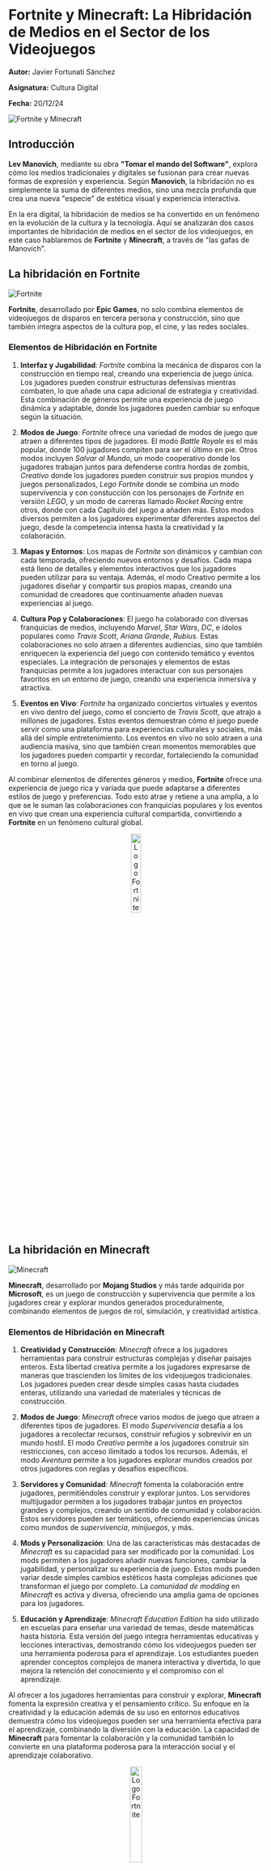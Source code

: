 #  Fortnite y Minecraft: La Hibridación de Medios en el Sector de los Videojuegos

**Autor:** Javier Fortunati Sánchez

**Asignatura:** Cultura Digital

**Fecha:** 20/12/24

![Fortnite y Minecraft](https://static1.srcdn.com/wordpress/wp-content/uploads/2019/12/Fortnite-Minecraft-Cover.jpg)

## Introducción
**Lev Manovich**, mediante su obra **"Tomar el mando del Software"**, explora cómo los medios tradicionales y digitales se fusionan para crear nuevas formas de expresión y experiencia. Según **Manovich**, la hibridación no es simplemente la suma de diferentes medios, sino una mezcla profunda que crea una nueva "especie" de estética visual y experiencia interactiva.

En la era digital, la hibridación de medios se ha convertido en un fenómeno en la evolución de la cultura y la tecnología. Aquí se analizarán dos casos importantes de hibridación de medios en el sector de los videojuegos, en este caso hablaremos de **Fortnite** y **Minecraft**, a través de "las gafas de Manovich".

## La hibridación en Fortnite

![Fortnite](https://www.nintendo.com/eu/media/images/10_share_images/games_15/nintendo_switch_download_software_1/2x1_NSwitchDS_Fortnite.jpg)

**Fortnite**, desarrollado por **Epic Games**, no solo combina elementos de videojuegos de disparos en tercera persona y construcción, sino que también integra aspectos de la cultura pop, el cine, y las redes sociales.

### Elementos de Hibridación en Fortnite

1. **Interfaz y Jugabilidad**: *Fortnite* combina la mecánica de disparos con la construcción en tiempo real, creando una experiencia de juego única. Los jugadores pueden construir estructuras defensivas mientras combaten, lo que añade una capa adicional de estrategia y creatividad. Esta combinación de géneros permite una experiencia de juego dinámica y adaptable, donde los jugadores pueden cambiar su enfoque según la situación.

2. **Modos de Juego**: *Fortnite* ofrece una variedad de modos de juego que atraen a diferentes tipos de jugadores. El modo *Battle Royale* es el más popular, donde 100 jugadores compiten para ser el último en pie. Otros modos incluyen *Salvar al Mundo*, un modo cooperativo donde los jugadores trabajan juntos para defenderse contra hordas de zombis, *Creativo* donde los jugadores pueden construir sus propios mundos y juegos personalizados, *Lego Fortnite* donde se combina un modo supervivencia y con constucción con los personajes de *Fortnite* en versión *LEGO*, y un modo de carreras llamado *Rocket Racing* entre otros, donde con cada Capítulo del juego a añaden más. Estos modos diversos permiten a los jugadores experimentar diferentes aspectos del juego, desde la competencia intensa hasta la creatividad y la colaboración.

3. **Mapas y Entornos**: Los mapas de *Fortnite* son dinámicos y cambian con cada temporada, ofreciendo nuevos entornos y desafíos. Cada mapa está lleno de detalles y elementos interactivos que los jugadores pueden utilizar para su ventaja. Además, el modo Creativo permite a los jugadores diseñar y compartir sus propios mapas, creando una comunidad de creadores que continuamente añaden nuevas experiencias al juego.

4. **Cultura Pop y Colaboraciones**: El juego ha colaborado con diversas franquicias de medios, incluyendo *Marvel*, *Star Wars*, *DC*, e ídolos populares como *Travis Scott*, *Ariana Grande*, *Rubius*. Estas colaboraciones no solo atraen a diferentes audiencias, sino que también enriquecen la experiencia del juego con contenido temático y eventos especiales. La integración de personajes y elementos de estas franquicias permite a los jugadores interactuar con sus personajes favoritos en un entorno de juego, creando una experiencia inmersiva y atractiva.

5. **Eventos en Vivo**: *Fortnite* ha organizado conciertos virtuales y eventos en vivo dentro del juego, como el concierto de *Travis Scott*, que atrajo a millones de jugadores. Estos eventos demuestran cómo el juego puede servir como una plataforma para experiencias culturales y sociales, más allá del simple entretenimiento. Los eventos en vivo no solo atraen a una audiencia masiva, sino que también crean momentos memorables que los jugadores pueden compartir y recordar, fortaleciendo la comunidad en torno al juego.

Al combinar elementos de diferentes géneros y medios, **Fortnite** ofrece una experiencia de juego rica y variada que puede adaptarse a diferentes estilos de juego y preferencias. Todo esto atrae y retiene a una amplia, a lo que se le suman las colaboraciones con franquicias populares y los eventos en vivo que crean una experiencia cultural compartida, convirtiendo a **Fortnite** en un fenómeno cultural global.

<p style= "text-align: center;"><img src="https://upload.wikimedia.org/wikipedia/commons/7/7c/Fortnite_F_lettermark_logo.png" alt= "Logo Fortnite"  style="width:20%; height:20%;">

## La hibridación en Minecraft
![Minecraft](https://www.nintendo.com/eu/media/images/10_share_images/games_15/nintendo_switch_4/2x1_NSwitch_Minecraft_image1280w.jpg)

**Minecraft**, desarrollado por **Mojang Studios** y más tarde adquirida por **Microsoft**, es un juego de construcción y supervivencia que permite a los jugadores crear y explorar mundos generados proceduralmente, combinando elementos de juegos de rol, simulación, y creatividad artística.

### Elementos de Hibridación en Minecraft

1. **Creatividad y Construcción**: *Minecraft* ofrece a los jugadores herramientas para construir estructuras complejas y diseñar paisajes enteros. Esta libertad creativa permite a los jugadores expresarse de maneras que trascienden los límites de los videojuegos tradicionales. Los jugadores pueden crear desde simples casas hasta ciudades enteras, utilizando una variedad de materiales y técnicas de construcción.

2. **Modos de Juego**: *Minecraft* ofrece varios modos de juego que atraen a diferentes tipos de jugadores. El modo *Supervivencia* desafía a los jugadores a recolectar recursos, construir refugios y sobrevivir en un mundo hostil. El modo *Creativo* permite a los jugadores construir sin restricciones, con acceso ilimitado a todos los recursos. Además, el modo *Aventura* permite a los jugadores explorar mundos creados por otros jugadores con reglas y desafíos específicos.

3. **Servidores y Comunidad**: *Minecraft* fomenta la colaboración entre jugadores, permitiéndoles construir y explorar juntos. Los servidores multijugador permiten a los jugadores trabajar juntos en proyectos grandes y complejos, creando un sentido de comunidad y colaboración. Estos servidores pueden ser temáticos, ofreciendo experiencias únicas como mundos de *supervivencia*, *minijuegos*, y más.

4. **Mods y Personalización**: Una de las características más destacadas de *Minecraft* es su capacidad para ser modificado por la comunidad. Los mods permiten a los jugadores añadir nuevas funciones, cambiar la jugabilidad, y personalizar su experiencia de juego. Estos mods pueden variar desde simples cambios estéticos hasta complejas adiciones que transforman el juego por completo. La *comunidad de modding* en *Minecraft* es activa y diversa, ofreciendo una amplia gama de opciones para los jugadores.

5. **Educación y Aprendizaje**: *Minecraft Education Edition* ha sido utilizado en escuelas para enseñar una variedad de temas, desde matemáticas hasta historia. Esta versión del juego integra herramientas educativas y lecciones interactivas, demostrando cómo los videojuegos pueden ser una herramienta poderosa para el aprendizaje. Los estudiantes pueden aprender conceptos complejos de manera interactiva y divertida, lo que mejora la retención del conocimiento y el compromiso con el aprendizaje.

Al ofrecer a los jugadores herramientas para construir y explorar, **Minecraft** fomenta la expresión creativa y el pensamiento crítico. Su enfoque en la creatividad y la educación además de su uso en entornos educativos demuestra cómo los videojuegos pueden ser una herramienta efectiva para el aprendizaje, combinando la diversión con la educación. La capacidad de **Minecraft** para fomentar la colaboración y la comunidad también lo convierte en una plataforma poderosa para la interacción social y el aprendizaje colaborativo.

<p style= "text-align: center;"><img src="https://i.pinimg.com/222x/82/b2/1f/82b21fe6d9166c673eed585a5fc38ef5.jpg" alt= "Logo Fortnite"  style="width:22%; height:22%;">

## Conclusión

Tanto **Fortnite** como **Minecraft** representan ejemplos contemporáneos de hibridación de medios, tal como lo describe **Lev Manovich**. Estos juegos no solo combinan diferentes elementos de medios tradicionales y digitales, sino que también crean nuevas formas de interacción y experiencia que trascienden las fronteras de los medios individuales. A través de la hibridación, estos juegos no solo entretienen, sino que también educan, conectan y enriquecen la cultura digital.

![Minecraft&Fortnite](https://cdn-0001.qstv.on.epicgames.com/rYzDBKUbJJCwEOSbJY/image/landscape_comp.jpeg)
## Bibliografía y Referencias

Estas son las fuentes de información y de referencia que he usado para este ensayo:

- Manovich, Lev. (2013). El Software toma el mando. Editorial UOC.
- GitHub - mgea/PEC3_Manovich_Reloaded.
- Fortnite - Epic Games.
- Minecraft - Mojang Studios.
- Multimedia UOC - Remediación, multimedia e hibridación de los medios.
- Academia.edu - Ensayo situacional no lineal Fortnite v | Carolina Di Palma.
- Espinof - 'Minecraft' quiere hacerse realidad: llegará a parques temáticos de todo el mundo.

----

Todas las imágenes de este *GitHub* han sido utilizadas para complementar la información de una manera visualmente más llamativa y para un uso académico, los enlaces a estas se pueden encontrar en el código de este .md, y los derechos de dichas imágenes pertenecen a sus respectivos creadores.#  Fortnite y Minecraft: La Hibridación de Medios en el Sector de los Videojuegos

**Autor:** Javier Fortunati Sánchez

**Asignatura:** Cultura Digital

**Fecha:** 20/12/24

![Fortnite y Minecraft](https://static1.srcdn.com/wordpress/wp-content/uploads/2019/12/Fortnite-Minecraft-Cover.jpg)

## Introducción
**Lev Manovich**, mediante su obra **"Tomar el mando del Software"**, explora cómo los medios tradicionales y digitales se fusionan para crear nuevas formas de expresión y experiencia. Según **Manovich**, la hibridación no es simplemente la suma de diferentes medios, sino una mezcla profunda que crea una nueva "especie" de estética visual y experiencia interactiva.

En la era digital, la hibridación de medios se ha convertido en un fenómeno en la evolución de la cultura y la tecnología. Aquí se analizarán dos casos importantes de hibridación de medios en el sector de los videojuegos, en este caso hablaremos de **Fortnite** y **Minecraft**, a través de "las gafas de Manovich".

## La hibridación en Fortnite

![Fortnite](https://www.nintendo.com/eu/media/images/10_share_images/games_15/nintendo_switch_download_software_1/2x1_NSwitchDS_Fortnite.jpg)

**Fortnite**, desarrollado por **Epic Games**, no solo combina elementos de videojuegos de disparos en tercera persona y construcción, sino que también integra aspectos de la cultura pop, el cine, y las redes sociales.

### Elementos de Hibridación en Fortnite

1. **Interfaz y Jugabilidad**: *Fortnite* combina la mecánica de disparos con la construcción en tiempo real, creando una experiencia de juego única. Los jugadores pueden construir estructuras defensivas mientras combaten, lo que añade una capa adicional de estrategia y creatividad. Esta combinación de géneros permite una experiencia de juego dinámica y adaptable, donde los jugadores pueden cambiar su enfoque según la situación.

2. **Modos de Juego**: *Fortnite* ofrece una variedad de modos de juego que atraen a diferentes tipos de jugadores. El modo *Battle Royale* es el más popular, donde 100 jugadores compiten para ser el último en pie. Otros modos incluyen *Salvar al Mundo*, un modo cooperativo donde los jugadores trabajan juntos para defenderse contra hordas de zombis, *Creativo* donde los jugadores pueden construir sus propios mundos y juegos personalizados, *Lego Fortnite* donde se combina un modo supervivencia y con constucción con los personajes de *Fortnite* en versión *LEGO*, y un modo de carreras llamado *Rocket Racing* entre otros, donde con cada Capítulo del juego a añaden más. Estos modos diversos permiten a los jugadores experimentar diferentes aspectos del juego, desde la competencia intensa hasta la creatividad y la colaboración.

3. **Mapas y Entornos**: Los mapas de *Fortnite* son dinámicos y cambian con cada temporada, ofreciendo nuevos entornos y desafíos. Cada mapa está lleno de detalles y elementos interactivos que los jugadores pueden utilizar para su ventaja. Además, el modo Creativo permite a los jugadores diseñar y compartir sus propios mapas, creando una comunidad de creadores que continuamente añaden nuevas experiencias al juego.

4. **Cultura Pop y Colaboraciones**: El juego ha colaborado con diversas franquicias de medios, incluyendo *Marvel*, *Star Wars*, *DC*, e ídolos populares como *Travis Scott*, *Ariana Grande*, *Rubius*. Estas colaboraciones no solo atraen a diferentes audiencias, sino que también enriquecen la experiencia del juego con contenido temático y eventos especiales. La integración de personajes y elementos de estas franquicias permite a los jugadores interactuar con sus personajes favoritos en un entorno de juego, creando una experiencia inmersiva y atractiva.

5. **Eventos en Vivo**: *Fortnite* ha organizado conciertos virtuales y eventos en vivo dentro del juego, como el concierto de *Travis Scott*, que atrajo a millones de jugadores. Estos eventos demuestran cómo el juego puede servir como una plataforma para experiencias culturales y sociales, más allá del simple entretenimiento. Los eventos en vivo no solo atraen a una audiencia masiva, sino que también crean momentos memorables que los jugadores pueden compartir y recordar, fortaleciendo la comunidad en torno al juego.

Al combinar elementos de diferentes géneros y medios, **Fortnite** ofrece una experiencia de juego rica y variada que puede adaptarse a diferentes estilos de juego y preferencias. Todo esto atrae y retiene a una amplia, a lo que se le suman las colaboraciones con franquicias populares y los eventos en vivo que crean una experiencia cultural compartida, convirtiendo a **Fortnite** en un fenómeno cultural global.

<p style= "text-align: center;"><img src="https://upload.wikimedia.org/wikipedia/commons/7/7c/Fortnite_F_lettermark_logo.png" alt= "Logo Fortnite"  style="width:20%; height:20%;">

## La hibridación en Minecraft
![Minecraft](https://www.nintendo.com/eu/media/images/10_share_images/games_15/nintendo_switch_4/2x1_NSwitch_Minecraft_image1280w.jpg)

**Minecraft**, desarrollado por **Mojang Studios** y más tarde adquirida por **Microsoft**, es un juego de construcción y supervivencia que permite a los jugadores crear y explorar mundos generados proceduralmente, combinando elementos de juegos de rol, simulación, y creatividad artística.

### Elementos de Hibridación en Minecraft

1. **Creatividad y Construcción**: *Minecraft* ofrece a los jugadores herramientas para construir estructuras complejas y diseñar paisajes enteros. Esta libertad creativa permite a los jugadores expresarse de maneras que trascienden los límites de los videojuegos tradicionales. Los jugadores pueden crear desde simples casas hasta ciudades enteras, utilizando una variedad de materiales y técnicas de construcción.

2. **Modos de Juego**: *Minecraft* ofrece varios modos de juego que atraen a diferentes tipos de jugadores. El modo *Supervivencia* desafía a los jugadores a recolectar recursos, construir refugios y sobrevivir en un mundo hostil. El modo *Creativo* permite a los jugadores construir sin restricciones, con acceso ilimitado a todos los recursos. Además, el modo *Aventura* permite a los jugadores explorar mundos creados por otros jugadores con reglas y desafíos específicos.

3. **Servidores y Comunidad**: *Minecraft* fomenta la colaboración entre jugadores, permitiéndoles construir y explorar juntos. Los servidores multijugador permiten a los jugadores trabajar juntos en proyectos grandes y complejos, creando un sentido de comunidad y colaboración. Estos servidores pueden ser temáticos, ofreciendo experiencias únicas como mundos de *supervivencia*, *minijuegos*, y más.

4. **Mods y Personalización**: Una de las características más destacadas de *Minecraft* es su capacidad para ser modificado por la comunidad. Los mods permiten a los jugadores añadir nuevas funciones, cambiar la jugabilidad, y personalizar su experiencia de juego. Estos mods pueden variar desde simples cambios estéticos hasta complejas adiciones que transforman el juego por completo. La *comunidad de modding* en *Minecraft* es activa y diversa, ofreciendo una amplia gama de opciones para los jugadores.

5. **Educación y Aprendizaje**: *Minecraft Education Edition* ha sido utilizado en escuelas para enseñar una variedad de temas, desde matemáticas hasta historia. Esta versión del juego integra herramientas educativas y lecciones interactivas, demostrando cómo los videojuegos pueden ser una herramienta poderosa para el aprendizaje. Los estudiantes pueden aprender conceptos complejos de manera interactiva y divertida, lo que mejora la retención del conocimiento y el compromiso con el aprendizaje.

Al ofrecer a los jugadores herramientas para construir y explorar, **Minecraft** fomenta la expresión creativa y el pensamiento crítico. Su enfoque en la creatividad y la educación además de su uso en entornos educativos demuestra cómo los videojuegos pueden ser una herramienta efectiva para el aprendizaje, combinando la diversión con la educación. La capacidad de **Minecraft** para fomentar la colaboración y la comunidad también lo convierte en una plataforma poderosa para la interacción social y el aprendizaje colaborativo.

<p style= "text-align: center;"><img src="https://i.pinimg.com/222x/82/b2/1f/82b21fe6d9166c673eed585a5fc38ef5.jpg" alt= "Logo Fortnite"  style="width:22%; height:22%;">

## Conclusión

Tanto **Fortnite** como **Minecraft** representan ejemplos contemporáneos de hibridación de medios, tal como lo describe **Lev Manovich**. Estos juegos no solo combinan diferentes elementos de medios tradicionales y digitales, sino que también crean nuevas formas de interacción y experiencia que trascienden las fronteras de los medios individuales. A través de la hibridación, estos juegos no solo entretienen, sino que también educan, conectan y enriquecen la cultura digital.

![Minecraft&Fortnite](https://cdn-0001.qstv.on.epicgames.com/rYzDBKUbJJCwEOSbJY/image/landscape_comp.jpeg)
## Bibliografía y Referencias

Estas son las fuentes de información y de referencia que he usado para este ensayo:

- Manovich, Lev. (2013). El Software toma el mando. Editorial UOC.
- GitHub - mgea/PEC3_Manovich_Reloaded.
- Fortnite - Epic Games.
- Minecraft - Mojang Studios.
- Multimedia UOC - Remediación, multimedia e hibridación de los medios.
- Academia.edu - Ensayo situacional no lineal Fortnite v | Carolina Di Palma.
- Espinof - 'Minecraft' quiere hacerse realidad: llegará a parques temáticos de todo el mundo.

----

Todas las imágenes de este *GitHub* han sido utilizadas para complementar la información de una manera visualmente más llamativa y para un uso académico, los enlaces a estas se pueden encontrar en el código de este .md, y los derechos de dichas imágenes pertenecen a sus respectivos creadores.#  Fortnite y Minecraft: La Hibridación de Medios en el Sector de los Videojuegos

**Autor:** Javier Fortunati Sánchez

**Asignatura:** Cultura Digital

**Fecha:** 20/12/24

![Fortnite y Minecraft](https://static1.srcdn.com/wordpress/wp-content/uploads/2019/12/Fortnite-Minecraft-Cover.jpg)

## Introducción
**Lev Manovich**, mediante su obra **"Tomar el mando del Software"**, explora cómo los medios tradicionales y digitales se fusionan para crear nuevas formas de expresión y experiencia. Según **Manovich**, la hibridación no es simplemente la suma de diferentes medios, sino una mezcla profunda que crea una nueva "especie" de estética visual y experiencia interactiva.

En la era digital, la hibridación de medios se ha convertido en un fenómeno en la evolución de la cultura y la tecnología. Aquí se analizarán dos casos importantes de hibridación de medios en el sector de los videojuegos, en este caso hablaremos de **Fortnite** y **Minecraft**, a través de "las gafas de Manovich".

## La hibridación en Fortnite

![Fortnite](https://www.nintendo.com/eu/media/images/10_share_images/games_15/nintendo_switch_download_software_1/2x1_NSwitchDS_Fortnite.jpg)

**Fortnite**, desarrollado por **Epic Games**, no solo combina elementos de videojuegos de disparos en tercera persona y construcción, sino que también integra aspectos de la cultura pop, el cine, y las redes sociales.

### Elementos de Hibridación en Fortnite

1. **Interfaz y Jugabilidad**: *Fortnite* combina la mecánica de disparos con la construcción en tiempo real, creando una experiencia de juego única. Los jugadores pueden construir estructuras defensivas mientras combaten, lo que añade una capa adicional de estrategia y creatividad. Esta combinación de géneros permite una experiencia de juego dinámica y adaptable, donde los jugadores pueden cambiar su enfoque según la situación.

2. **Modos de Juego**: *Fortnite* ofrece una variedad de modos de juego que atraen a diferentes tipos de jugadores. El modo *Battle Royale* es el más popular, donde 100 jugadores compiten para ser el último en pie. Otros modos incluyen *Salvar al Mundo*, un modo cooperativo donde los jugadores trabajan juntos para defenderse contra hordas de zombis, *Creativo* donde los jugadores pueden construir sus propios mundos y juegos personalizados, *Lego Fortnite* donde se combina un modo supervivencia y con constucción con los personajes de *Fortnite* en versión *LEGO*, y un modo de carreras llamado *Rocket Racing* entre otros, donde con cada Capítulo del juego a añaden más. Estos modos diversos permiten a los jugadores experimentar diferentes aspectos del juego, desde la competencia intensa hasta la creatividad y la colaboración.

3. **Mapas y Entornos**: Los mapas de *Fortnite* son dinámicos y cambian con cada temporada, ofreciendo nuevos entornos y desafíos. Cada mapa está lleno de detalles y elementos interactivos que los jugadores pueden utilizar para su ventaja. Además, el modo Creativo permite a los jugadores diseñar y compartir sus propios mapas, creando una comunidad de creadores que continuamente añaden nuevas experiencias al juego.

4. **Cultura Pop y Colaboraciones**: El juego ha colaborado con diversas franquicias de medios, incluyendo *Marvel*, *Star Wars*, *DC*, e ídolos populares como *Travis Scott*, *Ariana Grande*, *Rubius*. Estas colaboraciones no solo atraen a diferentes audiencias, sino que también enriquecen la experiencia del juego con contenido temático y eventos especiales. La integración de personajes y elementos de estas franquicias permite a los jugadores interactuar con sus personajes favoritos en un entorno de juego, creando una experiencia inmersiva y atractiva.

5. **Eventos en Vivo**: *Fortnite* ha organizado conciertos virtuales y eventos en vivo dentro del juego, como el concierto de *Travis Scott*, que atrajo a millones de jugadores. Estos eventos demuestran cómo el juego puede servir como una plataforma para experiencias culturales y sociales, más allá del simple entretenimiento. Los eventos en vivo no solo atraen a una audiencia masiva, sino que también crean momentos memorables que los jugadores pueden compartir y recordar, fortaleciendo la comunidad en torno al juego.

Al combinar elementos de diferentes géneros y medios, **Fortnite** ofrece una experiencia de juego rica y variada que puede adaptarse a diferentes estilos de juego y preferencias. Todo esto atrae y retiene a una amplia, a lo que se le suman las colaboraciones con franquicias populares y los eventos en vivo que crean una experiencia cultural compartida, convirtiendo a **Fortnite** en un fenómeno cultural global.

<p style= "text-align: center;"><img src="https://upload.wikimedia.org/wikipedia/commons/7/7c/Fortnite_F_lettermark_logo.png" alt= "Logo Fortnite"  style="width:20%; height:20%;">

## La hibridación en Minecraft
![Minecraft](https://www.nintendo.com/eu/media/images/10_share_images/games_15/nintendo_switch_4/2x1_NSwitch_Minecraft_image1280w.jpg)

**Minecraft**, desarrollado por **Mojang Studios** y más tarde adquirida por **Microsoft**, es un juego de construcción y supervivencia que permite a los jugadores crear y explorar mundos generados proceduralmente, combinando elementos de juegos de rol, simulación, y creatividad artística.

### Elementos de Hibridación en Minecraft

1. **Creatividad y Construcción**: *Minecraft* ofrece a los jugadores herramientas para construir estructuras complejas y diseñar paisajes enteros. Esta libertad creativa permite a los jugadores expresarse de maneras que trascienden los límites de los videojuegos tradicionales. Los jugadores pueden crear desde simples casas hasta ciudades enteras, utilizando una variedad de materiales y técnicas de construcción.

2. **Modos de Juego**: *Minecraft* ofrece varios modos de juego que atraen a diferentes tipos de jugadores. El modo *Supervivencia* desafía a los jugadores a recolectar recursos, construir refugios y sobrevivir en un mundo hostil. El modo *Creativo* permite a los jugadores construir sin restricciones, con acceso ilimitado a todos los recursos. Además, el modo *Aventura* permite a los jugadores explorar mundos creados por otros jugadores con reglas y desafíos específicos.

3. **Servidores y Comunidad**: *Minecraft* fomenta la colaboración entre jugadores, permitiéndoles construir y explorar juntos. Los servidores multijugador permiten a los jugadores trabajar juntos en proyectos grandes y complejos, creando un sentido de comunidad y colaboración. Estos servidores pueden ser temáticos, ofreciendo experiencias únicas como mundos de *supervivencia*, *minijuegos*, y más.

4. **Mods y Personalización**: Una de las características más destacadas de *Minecraft* es su capacidad para ser modificado por la comunidad. Los mods permiten a los jugadores añadir nuevas funciones, cambiar la jugabilidad, y personalizar su experiencia de juego. Estos mods pueden variar desde simples cambios estéticos hasta complejas adiciones que transforman el juego por completo. La *comunidad de modding* en *Minecraft* es activa y diversa, ofreciendo una amplia gama de opciones para los jugadores.

5. **Educación y Aprendizaje**: *Minecraft Education Edition* ha sido utilizado en escuelas para enseñar una variedad de temas, desde matemáticas hasta historia. Esta versión del juego integra herramientas educativas y lecciones interactivas, demostrando cómo los videojuegos pueden ser una herramienta poderosa para el aprendizaje. Los estudiantes pueden aprender conceptos complejos de manera interactiva y divertida, lo que mejora la retención del conocimiento y el compromiso con el aprendizaje.

Al ofrecer a los jugadores herramientas para construir y explorar, **Minecraft** fomenta la expresión creativa y el pensamiento crítico. Su enfoque en la creatividad y la educación además de su uso en entornos educativos demuestra cómo los videojuegos pueden ser una herramienta efectiva para el aprendizaje, combinando la diversión con la educación. La capacidad de **Minecraft** para fomentar la colaboración y la comunidad también lo convierte en una plataforma poderosa para la interacción social y el aprendizaje colaborativo.

<p style= "text-align: center;"><img src="https://i.pinimg.com/222x/82/b2/1f/82b21fe6d9166c673eed585a5fc38ef5.jpg" alt= "Logo Fortnite"  style="width:22%; height:22%;">

## Conclusión

Tanto **Fortnite** como **Minecraft** representan ejemplos contemporáneos de hibridación de medios, tal como lo describe **Lev Manovich**. Estos juegos no solo combinan diferentes elementos de medios tradicionales y digitales, sino que también crean nuevas formas de interacción y experiencia que trascienden las fronteras de los medios individuales. A través de la hibridación, estos juegos no solo entretienen, sino que también educan, conectan y enriquecen la cultura digital.

![Minecraft&Fortnite](https://cdn-0001.qstv.on.epicgames.com/rYzDBKUbJJCwEOSbJY/image/landscape_comp.jpeg)
## Bibliografía y Referencias

Estas son las fuentes de información y de referencia que he usado para este ensayo:

- Manovich, Lev. (2013). El Software toma el mando. Editorial UOC.
- GitHub - mgea/PEC3_Manovich_Reloaded.
- Fortnite - Epic Games.
- Minecraft - Mojang Studios.
- Multimedia UOC - Remediación, multimedia e hibridación de los medios.
- Academia.edu - Ensayo situacional no lineal Fortnite v | Carolina Di Palma.
- Espinof - 'Minecraft' quiere hacerse realidad: llegará a parques temáticos de todo el mundo.

----

Todas las imágenes de este *GitHub* han sido utilizadas para complementar la información de una manera visualmente más llamativa y para un uso académico, los enlaces a estas se pueden encontrar en el código de este .md, y los derechos de dichas imágenes pertenecen a sus respectivos creadores.
